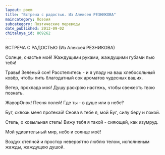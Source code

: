 ```yaml
---
layout: poem
title: "Встреча с радостью. Из Алексея РЕЗНИКОВА"
maincategory: Поэзия
subcategory: Поэтические переводы
date_published: 2013-09-02
chitalnya_id: 869262
---
```




ВСТРЕЧА С РАДОСТЬЮ
(Из Алексея РЕЗНИКОВА)

Солнце, 
счастье моё!
Жаждущими руками,
жаждущими губами
пью тебя!

Травы! Зелёный сон!
Расстелитесь - и я упаду
на ваш хлебосольный ковёр,
чтобы пить благодатный сок
ароматов чудесных ваших.

Ветер, прохлада моя!
Душу раскрою настежь,
чтобы свежесть твою познать.

ЖаворОнок! Песня полей!
Где ты - в душе или в небе?

Буг, сквозь меня протекай!
Снова в тебе я, мой Буг,
силу беру и покой.

Степь, о ковыльная степь!
Вижу тебя я такой -
сияющей, как изумруд.

Мой удивительный мир, 
небо и солнце моё!

Воздух степной и простор
невероятно люблю
телом, исполненым жажды,
жаждущею душой.






